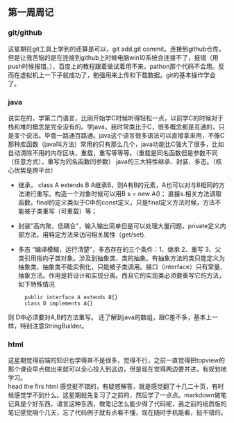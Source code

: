 ## 第一周周记
### git/github
这星期在git工具上学到的还算是可以，git add,git commit。连接到github仓库，但是让我苦恼的是在连接到github上时候电脑win10系统会连接不了，报错（用push时候报错。），百度上的教程跟着做试着用不来。pathon那个代码不会用。反而在虚拟机上一下子就成功了，勉强用来上传和下载数据。git的基本操作学会了。
### java
说实在的，学第二门语言，比刚开始学C时候听得轻松一点，以前学C的时候对于栈和堆的概念是完全没有的。学java，我时常类比于C，很多概念都是互通的，只是变个说法。毕竟一路通百路通。java这个语言很多语法可以直接拿来用，不像C那种库函数（java叫方法）常用的只有那么几个，java功能比C强大了很多，比如自动清除不用的内存区块，重载，重写等等等。（重载是同名函数但是参数不同（任意方式），重写为同名函数同参数）
java的三大特性继承、封装、多态。（核心优势是跨平台）
* 继承， class A extends B A继承B，则A有B的元素，A也可以对与B相同的方法进行重写。构造一个对象时候可以用B s = new A()； 直接s.相关方法调取函数。final的定义类似于C中的const定义，只是final定义方法时候，方法不能被子类重写（可重载）等；
* 封装"高内聚，低耦合"，输入输出简单但是可以处理大量问题，private定义内部方法，用特定方法来访问相关属性（get/set).
* 多态 “编译模糊，运行清楚”，多态存在的三个条件：1、继承 2、重写 3、父类引用指向子类对象。涉及到抽象类，类的抽象。有抽象方法的类只能定义为抽象类，抽象类不能实例化，只能被子类调用。接口（interface）只有常量、抽象方法。作用是将设计和实现分离。而且它的实现类必须要重写它的方法，如下特殊情况

		public interface A extends B{}
		class D implements A{}
则 D中必须要对A,B的方法重写。
还了解到java的数组，跟C差不多，基本上一样，特别注意StringBuilder。  

### html
这星期觉得前端的知识也学得并不是很多，觉得不行，之前一直觉得把topview的那个课设早点做出来就可以全心投入到这边，但是现在觉得两边要并进，有规划地学习。  
head the firs html 感觉挺不错的，有疑惑解答，就是感觉翻了十几二十页，有时候感觉学不到什么。这星期就先复习了之前的，然后学了一点点。markdown做笔记真是个好东西，语言这种东西，做笔记怎么能少得了代码呢，我之前的纸质版的笔记感觉隔个几天，忘了代码例子就有点看不懂，现在随时手机能看，挺不错的。

 
	
